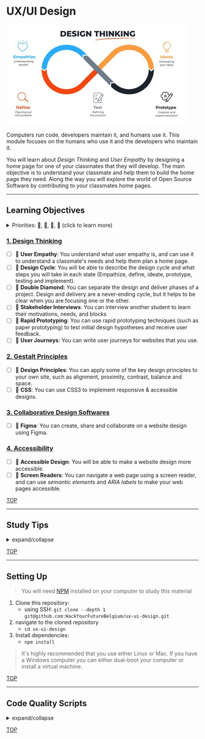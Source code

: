 # UX/UI Design


[![design thinking cycle](./assets/design-thinking-cycle.jpeg)](https://www.maqe.com/insight/the-design-thinking-process-how-does-it-work/)

Computers run code, developers maintain it, and humans use it. This module
focuses on the humans who use it and the developers who maintain it.

You will learn about _Design Thinking_ and _User Empathy_ by designing a home
page for one of your classmates that they will develop. The main objective is to
understand your classmate and help them to build the home page they need. Along
the way you will explore the world of Open Source Software by contributing to
your classmates home pages.

---

## Learning Objectives

<details>
<summary>Priorities: 🥚, 🐣, 🐥, 🐔 (click to learn more)</summary>
<br>

There is a lot to learn in this repository. If you can't master all the material
at once, that's expected! Anything you don't master now will always be waiting
for you to review when you need it. These 4 emoji's will help you prioritize
your study time and to measure your progress:

- 🥚: Understanding this material is required, it covers the base skills you'll
  need for this module and the next. You do not need to finish all of them but
  should feel comfortable that you could with enough time.
- 🐣: You have started all of these exercises and feel you could complete them
  all if you just had more time. It may not be easy for you but with effort you
  can make it through.
- 🐥: You have studied the examples and started some exercises if you had time.
  You should have a big-picture understanding of these concepts/skills, but may
  not be confident completing the exercises.
- 🐔: These concepts or skills are not necessary but are related to this module.
  If you are finished with 🥚, 🐣 and 🐥 you can use the 🐔 exercises to push
  yourself without getting distracted from the module's main objectives.

---

</details>

### [1. Design Thinking](./1-design-thinking)

- [ ] 🥚 **User Empathy**: You understand what user empathy is, and can use it
      to understand a classmate's needs and help them plan a home page.
- [ ] 🥚 **Design Cycle**: You will be able to describe the design cycle and
      what steps you will take in each state (Empathize, define, ideate,
      prototype, testing and implement).
- [ ] 🥚 **Double Diamond**: You can separate the design and deliver phases of a
      project. Design and delivery are a never-ending cycle, but it helps to be
      clear when you are focusing one or the other.
- [ ] 🥚 **Stakeholder Interviews**: You can interview another student to learn
      their motivations, needs, and blocks
- [ ] 🥚 **Rapid Prototyping**: You can use rapid prototyping techniques (such
      as paper prototyping) to test initial design hypotheses and receive user
      feedback.
- [ ] 🥚 **User Journeys**: You can write user journeys for websites that you
      use.

### [2. Gestalt Principles](./2-gestalt-principles)

- [ ] 🥚 **Design Principles**: You can apply some of the key design principles
      to your own site, such as alignment, proximity, contrast, balance and
      space.
- [ ] 🐣 **CSS**: You can use CSS3 to implement responsive & accessible designs.

### [3. Collaborative Design Softwares](./3-collaborative-design-softwares)

- [ ] 🥚 **Figma**: You can create, share and collaborate on a website design
      using Figma.

### [4. Accessibility](./4-accessibility)

- [ ] 🥚 **Accessible Design**: You will be able to make a website design more
      accessible.
- [ ] 🐣 **Screen Readers**: You can navigate a web page using a screen reader,
      and can use _semantic elements_ and _ARIA labels_ to make your web pages
      accessible.

[TOP](#ux-ui-design)

---

## Study Tips

<details>
<summary>expand/collapse</summary>
<br>

- Don't rush, understand! Programming is hard.
  - The examples and exercises will still be there to study later.
  - It's better to fail tests slowly and learn from your mistakes than to pass
    tests quickly and not understand why.
- Don't skip the examples! Understanding and experimenting with working code is
  a very effective way to learn programming.
- Write lots of comments in the examples and exercises. The code in this
  repository is yours to study, modify and re-use in projects.
- Practice
  [Pair Programming](https://home.hackyourfuture.be/students/study-tips/pair-programming):
  two people, one computer.
- Take a look through the
  [Learning From Code](https://home.hackyourfuture.be/students/study-tips/learning-from-code)
  guide for more study tips

### Study Board

Creating a project board on your GitHub account for tracking your study at HYF
can help you keep track of everything you're learning. You can create the board
at this link: `https://github.com/your_user_name?tab=projects`.

These 4 columns may be helpful:

- **todo**: material you have not studied yet
- **studying**: material you are currently studying
- **to review**: material you want to review again in the future
- **learned**: material you know well enough that you could help your classmates
  learn it

</details>

[TOP](#ux-ui-design)

---

## Setting Up

> You will need
> [NPM](https://docs.npmjs.com/downloading-and-installing-node-js-and-npm)
> installed on your computer to study this material

1. Clone this repository:
   - using SSH:
     `git clone --depth 1 git@github.com:HackYourFutureBelgium/ux-ui-design.git`
2. navigate to the cloned repository
   - `cd ux-ui-design`
3. Install dependencies:
   - `npm install`

> It's highly recommended that you use either Linux or Mac. If you have a
> Windows computer you can either dual-boot your computer or install a virtual
> machine.

[TOP](#ux-ui-design)

---

## Code Quality Scripts

<details>
<summary>expand/collapse</summary>
<br>

This repository comes with some scripts to check the quality of this code. You
can run these scripts to check the code provided by HYF, and to check the code
you write when experiment with the examples and complete the exercises.

### `npm run format`

This script will format all of the code in this repository making sure that all
the indentations are correct, the code is easy to read, and letting you know if
there are any syntax errors.

### `npm run format:check`

Checks the formatting of all files in the repository and throws an error if any
files are not well-formatted.

### `npm run spell-check`

This script will check all of the files in your repository for spelling
mistakes. Spelling is not just a detail, is important! Good spelling helps
others read and understand your programs with less effort.

`spell-check` is not so clever though, it doesn't have _all_ possible words in
it's dictionary and it won't know if you _wanted_ to spell a word incorrectly.
If you think one of it's "Unknown word"s is not a problem, you can either ignore
the suggestion or add the word to the `"words": [ ... ],` list in
[.cspell.json](./.cspell.json).

### `npm run lint:md`

This script will [lint](https://en.wikipedia.org/wiki/Lint_%28software%29) all
the Markdown files in this repository, checking for syntax mistakes and other
bad practices. Fixing linting errors will help you learn to write better code by
pointing out your mistakes _before_ they cause problems in your program.

Some linting errors will take some practice to understand and fix, but it will
be a good use of time.

### `npm run lint:ls` & `npm run lint:css`

This script will [lint](https://en.wikipedia.org/wiki/Lint_%28software%29) the
names of all files and folders in the project to check that they follow the
project naming convention
([kebab-case](https://betterprogramming.pub/string-case-styles-camel-pascal-snake-and-kebab-case-981407998841)).

### `npm run validate:html`

This script will
[validate](https://webplatform.github.io/docs/guides/html_validation/) the HTML
in this repsitory using
[html-validate](https://gitlab.com/html-validate/html-validate).

</details>

[TOP](#ux-ui-design)
